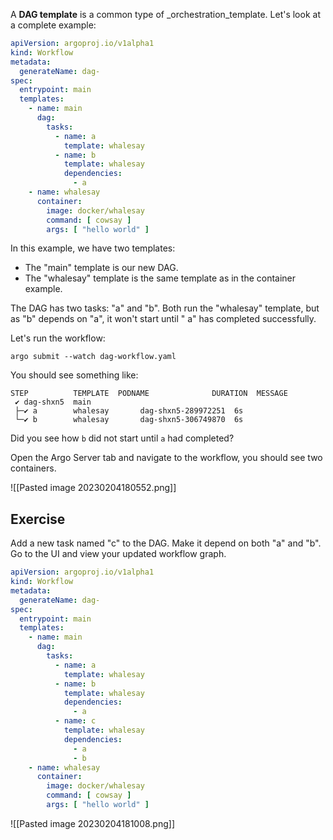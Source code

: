 A **DAG template** is a common type of _orchestration_template. Let's look at a complete example:

```yaml
apiVersion: argoproj.io/v1alpha1
kind: Workflow
metadata:
  generateName: dag-
spec:
  entrypoint: main
  templates:
    - name: main
      dag:
        tasks:
          - name: a
            template: whalesay
          - name: b
            template: whalesay
            dependencies:
              - a
    - name: whalesay
      container:
        image: docker/whalesay
        command: [ cowsay ]
        args: [ "hello world" ]

```

In this example, we have two templates:

-   The "main" template is our new DAG.
-   The "whalesay" template is the same template as in the container example.

The DAG has two tasks: "a" and "b". Both run the "whalesay" template, but as "b" depends on "a", it won't start until " a" has completed successfully.

Let's run the workflow:

`argo submit --watch dag-workflow.yaml`

You should see something like:

```
STEP          TEMPLATE  PODNAME              DURATION  MESSAGE
 ✔ dag-shxn5  main                                       
 ├─✔ a        whalesay       dag-shxn5-289972251  6s          
 └─✔ b        whalesay       dag-shxn5-306749870  6s          
```

Did you see how `b` did not start until `a` had completed?

Open the Argo Server tab and navigate to the workflow, you should see two containers.

![[Pasted image 20230204180552.png]]

## Exercise

Add a new task named "c" to the DAG. Make it depend on both "a" and "b". Go to the UI and view your updated workflow graph.

```yaml
apiVersion: argoproj.io/v1alpha1
kind: Workflow
metadata:
  generateName: dag-
spec:
  entrypoint: main
  templates:
    - name: main
      dag:
        tasks:
          - name: a
            template: whalesay
          - name: b
            template: whalesay
            dependencies:
              - a
          - name: c
	        template: whalesay
	        dependencies:
			  - a
			  - b
    - name: whalesay
      container:
        image: docker/whalesay
        command: [ cowsay ]
        args: [ "hello world" ]

```

![[Pasted image 20230204181008.png]]

